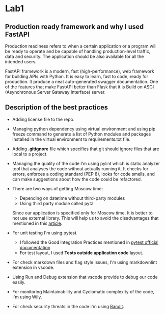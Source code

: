 # Lab1

## Production ready framework and why I used FastAPI

Production readiness refers to when a certain application or a program will be ready to operate and be capable of handling production-level traffic, data and security. The application should be also available for all the intended users.

FastAPI framework is a modern, fast (high-performance), web framework for building APIs with Python. It is easy to learn, fast to code, ready for production. It produce a neat auto-generated swagger documentation. One of the features that make FastAPI better than Flask that it is Build on ASGI (Asynchronous Server Gateway Interface) server.

## Description of the best practices  

- Adding license file to the repo.
- Managing python dependency using virtual environment and using pip freeze command to generate a list of Python modules and packages installed in the virtual environment to requirements.txt file.
- Adding **.gitignore** file which specifies that git should ignore files that are local to a project.
- Managing the quality of the code I'm using pylint which is static analyzer tool that analyses the code without actually running it. It checks for errors, enforces a coding standard (PEP 8), looks for code smells, and can make suggestions about how the code could be refactored.  
- There are two ways of getting Moscow time:
  - Depending on datetime without third-party modules
  - Using third party module called pytz

  Since our application is specified only for Moscow time. It is better to not use external library. This will help us to avoid the disadvantages that mentioned in this [article](https://www.scalablepath.com/back-end/third-party-libraries).
- For unit testing I'm using pytest.
  - I followed the Good Integration Practices mentioned in [pytest official documentation](https://docs.pytest.org/en/6.2.x/goodpractices.html).
  - For test layout, I used **Tests outside application code** layout.
- For check markdown files and flag style issues, I'm using markdownlint extension in vscode.  
- Using Run and Debug extension that vscode provide to debug our code easily.
- For monitoring Maintainability and Cyclomatic complexity of the code, I'm using [Wily](https://github.com/tonybaloney/wily?ref=morioh.com&utm_source=morioh.com).
- For check security threats in the code I'm using [Bandit](https://github.com/PyCQA/bandit).
